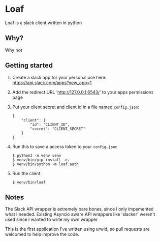 # Loaf
Loaf is a slack client written in python

## Why?
Why not

## Getting started

1. Create a slack app for your personal use here: https://api.slack.com/apps?new_app=1
2. Add the redirect URL 'http://127.0.0.1:6543/' to your apps permissions page
3. Put your client secret and client id in a file named `config.json`:

    ```
    {
        "client": {
            "id": "CLIENT_ID",
            "secret": "CLIENT_SECRET"
        }
    }
    ```
4. Run this to save a access token to your `config.json`

    ```
    $ python3 -m venv venv
    $ venv/bin/pip install -e.
    $ venv/bin/python -m loaf.auth
    ```

5. Run the client

    ```
    $ venv/bin/loaf
    ```

## Notes
The Slack API wrapper is extremely bare bones, since I only impemented what I needed. Existing Asyncio aware API wrappers like 'slacker' weren't used since I wanted to write my own wrapper

This is the first application I've written using urwid, so pull requests are welcomed to help improve the code.
